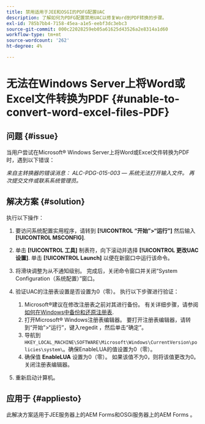 ```yaml
---
title: 禁用适用于JEE和OSGI的PDFG配置UAC
description: 了解如何为PDFG配置禁用UAC以修复Word到PDF转换的步骤。
exl-id: 785b7bb4-7158-45ea-a1e5-eebf3dc3ebc3
source-git-commit: 000c22028259eb05a61625d43526a2e8314a1d60
workflow-type: tm+mt
source-wordcount: '262'
ht-degree: 4%

---
```


# 无法在Windows Server上将Word或Excel文件转换为PDF {#unable-to-convert-word-excel-files-PDF}

## 问题 {#issue}

当用户尝试在Microsoft® Windows Server上将Word或Excel文件转换为PDF时，遇到以下错误：

*来自主转换器的错误消息：*
*ALC-PDG-015-003 — 系统无法打开输入文件。 再次提交文件或联系系统管理员。*


## 解决方案 {#solution}

执行以下操作：

1. 要访问系统配置实用程序，请转到 **[!UICONTROL “开始”>“运行”]** 然后输入 **[!UICONTROL MSCONFIG]**.
1. 单击 **[!UICONTROL 工具]** 制表符，向下滚动并选择 **[!UICONTROL 更改UAC设置]**. 单击 **[!UICONTROL Launch]** 以便在新窗口中运行该命令。
1. 将滑块调整为从不通知级别。 完成后，关闭命令窗口并关闭“System Configuration（系统配置）”窗口。
1. 验证UAC的注册表设置是否设置为0（零）。 执行以下步骤进行验证：

   1. Microsoft®建议在修改注册表之前对其进行备份。 有关详细步骤，请参阅 [如何在Windows中备份和还原注册表](https://support.microsoft.com/en-us/help/322756).
   1. 打开Microsoft® Windows注册表编辑器。 要打开注册表编辑器，请转到“开始”>“运行”，键入regedit ，然后单击“确定”。
   1. 导航到 `HKEY_LOCAL_MACHINE\SOFTWARE\Microsoft\Windows\CurrentVersion\policies\system\`。确保EnableLUA的值设置为0（零）。
   1. 确保值 **EnableLUA** 设置为0（零）。 如果该值不为0，则将该值更改为0。 关闭注册表编辑器。

1. 重新启动计算机。

## 应用于 {#appliesto}

此解决方案适用于JEE服务器上的AEM Forms和OSGi服务器上的AEM Forms 。
